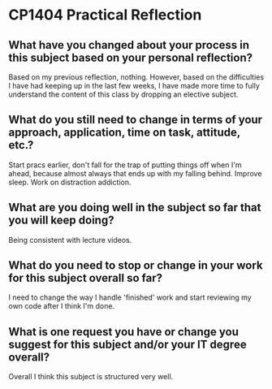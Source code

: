 # CP1404 Practical Reflection

## What have you changed about your process in this subject based on your personal reflection?

Based on my previous reflection, nothing. However, based on the difficulties I have had keeping up in the last few
weeks, I have made more time to fully understand the content of this class by dropping an elective subject.

## What do you still need to change in terms of your approach, application, time on task, attitude, etc.?

Start pracs earlier, don't fall for the trap of putting things off when I'm ahead, because almost always that ends up
with my falling behind.
Improve sleep.
Work on distraction addiction.

## What are you doing well in the subject so far that you will keep doing?

Being consistent with lecture videos.

## What do you need to stop or change in your work for this subject overall so far?

I need to change the way I handle 'finished' work and start reviewing my own code after I think I'm done.

## What is one request you have or change you suggest for this subject and/or your IT degree overall?

Overall I think this subject is structured very well.
